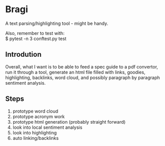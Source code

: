 # Bragi
A text parsing/highlighting tool - might be handy.  

Also, remember to test with:  
$ pytest -n 3 conftest.py test

## Introdution  
Overall, what I want is to be able to feed a spec guide to a pdf convertor, run it through
a tool, generate an html file filled with links, goodies, highlighting, backlinks, word cloud,
and possibly paragraph by paragraph sentiment analysis.  

## Steps  
1. prototype word cloud  
2. prototype acronym work  
3. prototype html generation (probably straight forward)  
4. look into local sentiment analysis  
5. look into highlighting  
6. auto linking/backlinks  

